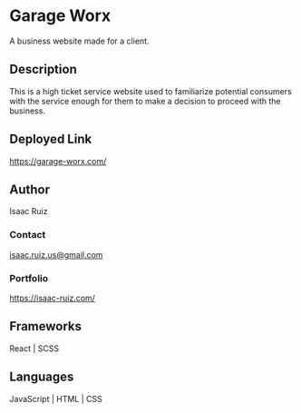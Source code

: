 # Garage Worx

A business website made for a client.

## Description

This is a high ticket service website used to familiarize potential consumers with the service enough for them to make a decision to proceed with the business.

## Deployed Link

https://garage-worx.com/

## Author
Isaac Ruiz
### Contact
isaac.ruiz.us@gmail.com
### Portfolio 
https://isaac-ruiz.com/

## Frameworks
React | SCSS

## Languages
JavaScript | HTML | CSS
